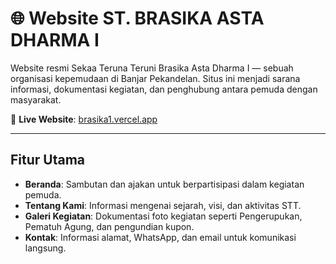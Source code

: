 # 🌐 Website ST. BRASIKA ASTA DHARMA I

Website resmi Sekaa Teruna Teruni Brasika Asta Dharma I — sebuah organisasi kepemudaan di Banjar Pekandelan. Situs ini menjadi sarana informasi, dokumentasi kegiatan, dan penghubung antara pemuda dengan masyarakat.

🔗 **Live Website**: [brasika1.vercel.app](https://brasika1.vercel.app/)

---

## Fitur Utama

- **Beranda**: Sambutan dan ajakan untuk berpartisipasi dalam kegiatan pemuda.
- **Tentang Kami**: Informasi mengenai sejarah, visi, dan aktivitas STT.
- **Galeri Kegiatan**: Dokumentasi foto kegiatan seperti Pengerupukan, Pematuh Agung, dan pengundian kupon.
- **Kontak**: Informasi alamat, WhatsApp, dan email untuk komunikasi langsung.

